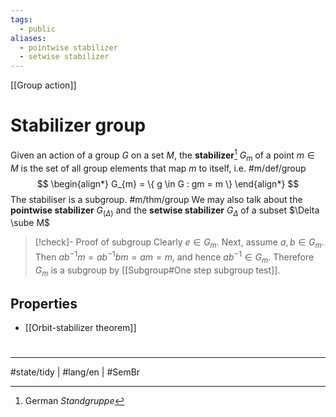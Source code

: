 ```yaml
---
tags:
  - public
aliases:
  - pointwise stabilizer
  - setwise stabilizer
---
```

[[Group action]]
# Stabilizer group

Given an action of a group $G$ on a set $M$, the **stabilizer**[^Standgruppe] $G_{m}$ of a point $m \in M$ is the set of all group elements that map $m$ to itself, i.e. #m/def/group 
$$
\begin{align*}
G_{m} = \{ g \in G : gm = m \}
\end{align*}
$$
The stabiliser is a subgroup. #m/thm/group 
We may also talk about the **pointwise stabilizer** $G_{(\Delta)}$ and the **setwise stabilizer** $G_{\Delta}$ of a subset $\Delta \sube M$

> [!check]- Proof of subgroup
> Clearly $e \in G_{m}$.
> Next, assume $a,b \in G_{m}$.
> Then $ab^{-1}m = ab^{-1} bm = am = m$,
> and hence $ab^{-1} \in G_{m}$.
> Therefore $G_{m}$ is a subgroup by [[Subgroup#One step subgroup test]].
> <span class="QED"/>

[^Standgruppe]: German _Standgruppe_

## Properties

- [[Orbit-stabilizer theorem]]

#
---
#state/tidy | #lang/en | #SemBr
